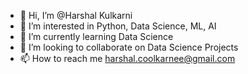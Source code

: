 - 👋 Hi, I’m @Harshal Kulkarni
- 👀 I’m interested in Python, Data Science, ML, AI
- 🌱 I’m currently learning Data Science
- 💞️ I’m looking to collaborate on Data Science Projects
- 📫 How to reach me harshal.coolkarnee@gmail.com

<!---
coolkarnee/coolkarnee is a ✨ special ✨ repository because its `README.md` (this file) appears on your GitHub profile.
You can click the Preview link to take a look at your changes.
--->
